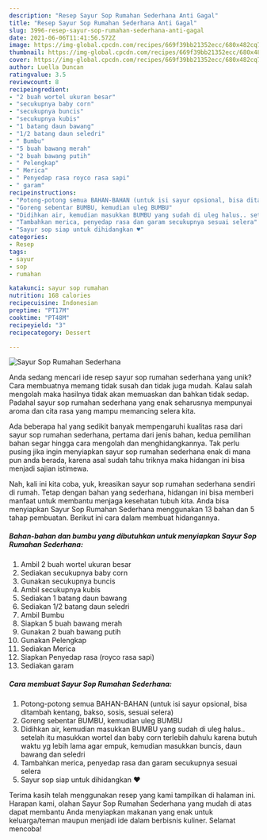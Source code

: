 ```yaml
---
description: "Resep Sayur Sop Rumahan Sederhana Anti Gagal"
title: "Resep Sayur Sop Rumahan Sederhana Anti Gagal"
slug: 3996-resep-sayur-sop-rumahan-sederhana-anti-gagal
date: 2021-06-06T11:41:56.572Z
image: https://img-global.cpcdn.com/recipes/669f39bb21352ecc/680x482cq70/sayur-sop-rumahan-sederhana-foto-resep-utama.jpg
thumbnail: https://img-global.cpcdn.com/recipes/669f39bb21352ecc/680x482cq70/sayur-sop-rumahan-sederhana-foto-resep-utama.jpg
cover: https://img-global.cpcdn.com/recipes/669f39bb21352ecc/680x482cq70/sayur-sop-rumahan-sederhana-foto-resep-utama.jpg
author: Luella Duncan
ratingvalue: 3.5
reviewcount: 8
recipeingredient:
- "2 buah wortel ukuran besar"
- "secukupnya baby corn"
- "secukupnya buncis"
- "secukupnya kubis"
- "1 batang daun bawang"
- "1/2 batang daun seledri"
- " Bumbu"
- "5 buah bawang merah"
- "2 buah bawang putih"
- " Pelengkap"
- " Merica"
- " Penyedap rasa royco rasa sapi"
- " garam"
recipeinstructions:
- "Potong-potong semua BAHAN-BAHAN (untuk isi sayur opsional, bisa ditambah kentang, bakso, sosis, sesuai selera)"
- "Goreng sebentar BUMBU, kemudian uleg BUMBU"
- "Didihkan air, kemudian masukkan BUMBU yang sudah di uleg halus.. setelah itu masukkan wortel dan baby corn terlebih dahulu karena butuh waktu yg lebih lama agar empuk, kemudian masukkan buncis, daun bawang dan seledri"
- "Tambahkan merica, penyedap rasa dan garam secukupnya sesuai selera"
- "Sayur sop siap untuk dihidangkan ♥️"
categories:
- Resep
tags:
- sayur
- sop
- rumahan

katakunci: sayur sop rumahan 
nutrition: 168 calories
recipecuisine: Indonesian
preptime: "PT17M"
cooktime: "PT48M"
recipeyield: "3"
recipecategory: Dessert

---
```



![Sayur Sop Rumahan Sederhana](https://img-global.cpcdn.com/recipes/669f39bb21352ecc/680x482cq70/sayur-sop-rumahan-sederhana-foto-resep-utama.jpg)

Anda sedang mencari ide resep sayur sop rumahan sederhana yang unik? Cara membuatnya memang tidak susah dan tidak juga mudah. Kalau salah mengolah maka hasilnya tidak akan memuaskan dan bahkan tidak sedap. Padahal sayur sop rumahan sederhana yang enak seharusnya mempunyai aroma dan cita rasa yang mampu memancing selera kita.



Ada beberapa hal yang sedikit banyak mempengaruhi kualitas rasa dari sayur sop rumahan sederhana, pertama dari jenis bahan, kedua pemilihan bahan segar hingga cara mengolah dan menghidangkannya. Tak perlu pusing jika ingin menyiapkan sayur sop rumahan sederhana enak di mana pun anda berada, karena asal sudah tahu triknya maka hidangan ini bisa menjadi sajian istimewa.


Nah, kali ini kita coba, yuk, kreasikan sayur sop rumahan sederhana sendiri di rumah. Tetap dengan bahan yang sederhana, hidangan ini bisa memberi manfaat untuk membantu menjaga kesehatan tubuh kita. Anda bisa menyiapkan Sayur Sop Rumahan Sederhana menggunakan 13 bahan dan 5 tahap pembuatan. Berikut ini cara dalam membuat hidangannya.

<!--inarticleads1-->

##### Bahan-bahan dan bumbu yang dibutuhkan untuk menyiapkan Sayur Sop Rumahan Sederhana:

1. Ambil 2 buah wortel ukuran besar
1. Sediakan secukupnya baby corn
1. Gunakan secukupnya buncis
1. Ambil secukupnya kubis
1. Sediakan 1 batang daun bawang
1. Sediakan 1/2 batang daun seledri
1. Ambil  Bumbu
1. Siapkan 5 buah bawang merah
1. Gunakan 2 buah bawang putih
1. Gunakan  Pelengkap
1. Sediakan  Merica
1. Siapkan  Penyedap rasa (royco rasa sapi)
1. Sediakan  garam




<!--inarticleads2-->

##### Cara membuat Sayur Sop Rumahan Sederhana:

1. Potong-potong semua BAHAN-BAHAN (untuk isi sayur opsional, bisa ditambah kentang, bakso, sosis, sesuai selera)
1. Goreng sebentar BUMBU, kemudian uleg BUMBU
1. Didihkan air, kemudian masukkan BUMBU yang sudah di uleg halus.. setelah itu masukkan wortel dan baby corn terlebih dahulu karena butuh waktu yg lebih lama agar empuk, kemudian masukkan buncis, daun bawang dan seledri
1. Tambahkan merica, penyedap rasa dan garam secukupnya sesuai selera
1. Sayur sop siap untuk dihidangkan ♥️




Terima kasih telah menggunakan resep yang kami tampilkan di halaman ini. Harapan kami, olahan Sayur Sop Rumahan Sederhana yang mudah di atas dapat membantu Anda menyiapkan makanan yang enak untuk keluarga/teman maupun menjadi ide dalam berbisnis kuliner. Selamat mencoba!
